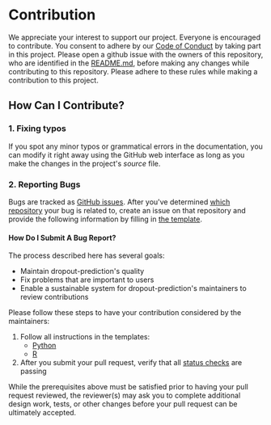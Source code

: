 # Contribution

We appreciate your interest to support our project. Everyone is encouraged to contribute. You consent to adhere by our [Code of Conduct](CODE_OF_CONDUCT.md) by taking part in this project. 
Please open a github issue with the owners of this repository, who are identified in the [README.md](README.md), before making any changes while contributing to this repository. 
Please adhere to these rules while making a contribution to this project.

## How Can I Contribute?

### 1. Fixing typos

If you spot any minor typos or grammatical errors in the documentation, you can modify it right away using the GitHub web interface as long as you make the changes in the project's _source_ file.

### 2. Reporting Bugs

  Bugs are tracked as [GitHub issues](https://guides.github.com/features/issues/). After you've determined [which repository](#atom-and-packages) your bug is related to, create an issue on that repository and provide the following information by filling in [the template](https://github.com/atom/.github/blob/master/.github/ISSUE_TEMPLATE/bug_report.md).

#### How Do I Submit A Bug Report?

  The process described here has several goals:
- Maintain dropout-prediction's quality
- Fix problems that are important to users
- Enable a sustainable system for dropout-prediction's maintainers to review contributions

Please follow these steps to have your contribution considered by the maintainers:
1. Follow all instructions in the templates: 
    - [Python](https://peps.python.org/pep-0008/)
    - [R](https://style.tidyverse.org)
2. After you submit your pull request, verify that all [status checks](https://help.github.com/articles/about-status-checks/) are passing 

While the prerequisites above must be satisfied prior to having your pull request reviewed, the reviewer(s) may ask you to complete additional design work, tests, or other changes before your pull request can be ultimately accepted.
